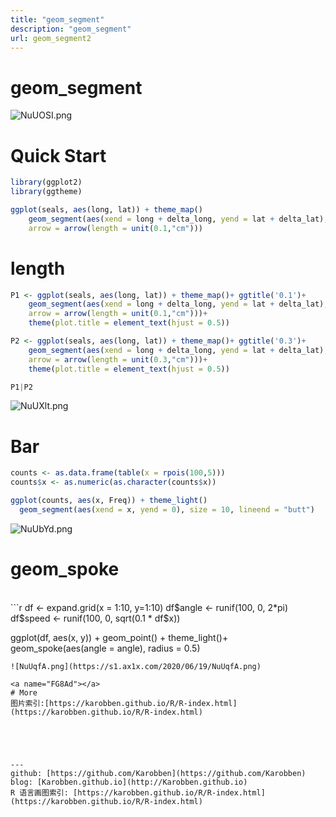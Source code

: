 ```yaml
---
title: "geom_segment"
description: "geom_segment"
url: geom_segment2
---
```

# geom_segment

![NuUOSI.png](https://s1.ax1x.com/2020/06/19/NuUOSI.png)

# Quick Start

```r
library(ggplot2)
library(ggtheme)

ggplot(seals, aes(long, lat)) + theme_map()
    geom_segment(aes(xend = long + delta_long, yend = lat + delta_lat),
    arrow = arrow(length = unit(0.1,"cm")))
```


<a name="L96t9"></a>
# length

```r
P1 <- ggplot(seals, aes(long, lat)) + theme_map()+ ggtitle('0.1')+
    geom_segment(aes(xend = long + delta_long, yend = lat + delta_lat),
    arrow = arrow(length = unit(0.1,"cm")))+
    theme(plot.title = element_text(hjust = 0.5))

P2 <- ggplot(seals, aes(long, lat)) + theme_map()+ ggtitle('0.3')+
    geom_segment(aes(xend = long + delta_long, yend = lat + delta_lat),
    arrow = arrow(length = unit(0.3,"cm")))+
    theme(plot.title = element_text(hjust = 0.5))

P1|P2
```
![NuUXlt.png](https://s1.ax1x.com/2020/06/19/NuUXlt.png)

<a name="odojW"></a>
# Bar

```r
counts <- as.data.frame(table(x = rpois(100,5)))
counts$x <- as.numeric(as.character(counts$x))

ggplot(counts, aes(x, Freq)) + theme_light()
  geom_segment(aes(xend = x, yend = 0), size = 10, lineend = "butt")
```
![NuUbYd.png](https://s1.ax1x.com/2020/06/19/NuUbYd.png)

<a name="jVgvF"></a>
# geom_spoke
<br />
```r
df <- expand.grid(x = 1:10, y=1:10)
df$angle <- runif(100, 0, 2*pi)
df$speed <- runif(100, 0, sqrt(0.1 * df$x))

ggplot(df, aes(x, y)) + geom_point() + theme_light()+
  geom_spoke(aes(angle = angle), radius = 0.5)
```
![NuUqfA.png](https://s1.ax1x.com/2020/06/19/NuUqfA.png)

<a name="FG8Ad"></a>
# More
图片索引:[https://karobben.github.io/R/R-index.html](https://karobben.github.io/R/R-index.html)





---
github: [https://github.com/Karobben](https://github.com/Karobben)
blog: [Karobben.github.io](http://Karobben.github.io)
R 语言画图索引: [https://karobben.github.io/R/R-index.html](https://karobben.github.io/R/R-index.html)
